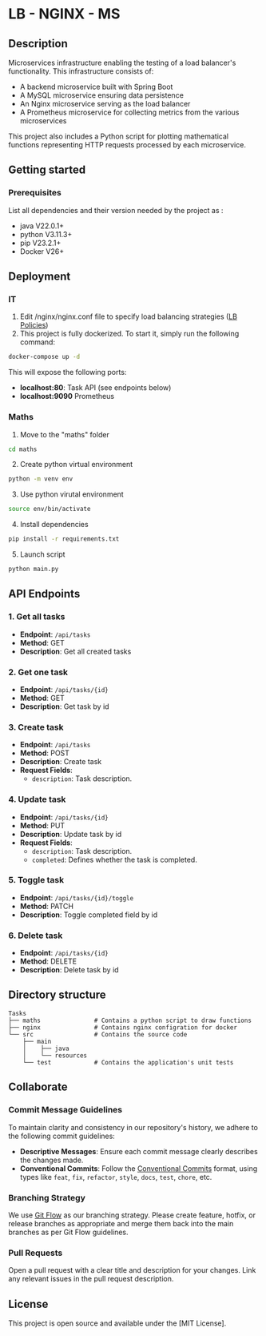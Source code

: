 # LB - NGINX - MS
## Description
Microservices infrastructure enabling the testing of a load balancer's functionality. This infrastructure consists of:
- A backend microservice built with Spring Boot
- A MySQL microservice ensuring data persistence
- An Nginx microservice serving as the load balancer
- A Prometheus microservice for collecting metrics from the various microservices

This project also includes a Python script for plotting mathematical functions representing HTTP requests processed by each microservice.
## Getting started
### Prerequisites
List all dependencies and their version needed by the project as :
- java V22.0.1+
- python V3.11.3+
- pip V23.2.1+
- Docker V26+
## Deployment
### IT
1. Edit /nginx/nginx.conf file to specify load balancing strategies ([LB Policies](https://www.f5.com/company/blog/nginx/choosing-nginx-plus-load-balancing-techniques))
2. This project is fully dockerized. To start it, simply run the following command:
```bash
docker-compose up -d
```
This will expose the following ports:
- **localhost:80**: Task API (see endpoints below)
- **localhost:9090** Prometheus
### Maths
1. Move to the "maths" folder
```bash
cd maths
```
2. Create python virtual environment
```bash
python -m venv env
```
3. Use python virutal environment
```bash
source env/bin/activate
```
4. Install dependencies
``` bash
pip install -r requirements.txt  
```
5. Launch script
```bash
python main.py
```
## API Endpoints
### 1. Get all tasks
- **Endpoint**: `/api/tasks`
- **Method**: GET
- **Description**: Get all created tasks
### 2. Get one task
- **Endpoint**: `/api/tasks/{id}`
- **Method**: GET
- **Description**: Get task by id
### 3. Create task
- **Endpoint**: `/api/tasks`
- **Method**: POST
- **Description**: Create task
- **Request Fields**:
  - `description`: Task description.
### 4. Update task
- **Endpoint**: `/api/tasks/{id}`
- **Method**: PUT
- **Description**: Update task by id
- **Request Fields**:
  - `description`: Task description.
  - `completed`: Defines whether the task is completed.
### 5. Toggle task
- **Endpoint**: `/api/tasks/{id}/toggle`
- **Method**: PATCH
- **Description**: Toggle completed field by id
### 6. Delete task
- **Endpoint**: `/api/tasks/{id}`
- **Method**: DELETE
- **Description**: Delete task by id

## Directory structure
```console
Tasks
├── maths               # Contains a python script to draw functions
├── nginx               # Contains nginx configration for docker
└── src                 # Contains the source code
    ├── main            
    │    ├── java
    │    └── resources
    └── test            # Contains the application's unit tests 
```
## Collaborate
### Commit Message Guidelines
To maintain clarity and consistency in our repository's history, we adhere to the following commit guidelines:
- **Descriptive Messages**: Ensure each commit message clearly describes the changes made.
- **Conventional Commits**: Follow the [Conventional Commits](https://www.conventionalcommits.org/) format, using types like `feat`, `fix`, `refactor`, `style`, `docs`, `test`, `chore`, etc.
### Branching Strategy
We use [Git Flow](https://nvie.com/posts/a-successful-git-branching-model/) as our branching strategy. Please create feature, hotfix, or release branches as appropriate and merge them back into the main branches as per Git Flow guidelines.
### Pull Requests
Open a pull request with a clear title and description for your changes. Link any relevant issues in the pull request description.
## License
This project is open source and available under the [MIT License].
